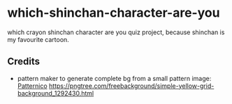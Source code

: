 # which-shinchan-character-are-you
which crayon shinchan character are you quiz project, because shinchan is my favourite cartoon.




## Credits
- pattern maker to generate complete bg from a small pattern image: [Patternico](https://patternico.com/)
https://pngtree.com/freebackground/simple-yellow-grid-background_1292430.html